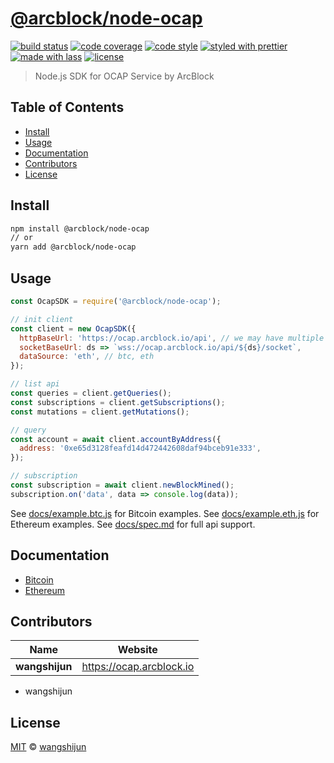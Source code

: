 # [**@arcblock/node-ocap**](https://github.com/arcblock/node-ocap)

[![build status](https://img.shields.io/travis/ArcBlock/arc-javascript-sdk.svg)](https://travis-ci.org/ArcBlock/arc-javascript-sdk)
[![code coverage](https://img.shields.io/codecov/c/github/ArcBlock/arc-javascript-sdk.svg)](https://codecov.io/gh/ArcBlock/arc-javascript-sdk)
[![code style](https://img.shields.io/badge/code_style-XO-5ed9c7.svg)](https://github.com/sindresorhus/xo)
[![styled with prettier](https://img.shields.io/badge/styled_with-prettier-ff69b4.svg)](https://github.com/prettier/prettier)
[![made with lass](https://img.shields.io/badge/made_with-lass-95CC28.svg)](https://lass.js.org)
[![license](https://img.shields.io/github/license/ArcBlock/arc-javascript-sdk.svg)](LICENSE)

> Node.js SDK for OCAP Service by ArcBlock


## Table of Contents

* [Install](#install)
* [Usage](#usage)
* [Documentation](#documentation)
* [Contributors](#contributors)
* [License](#license)


## Install

```sh
npm install @arcblock/node-ocap
// or
yarn add @arcblock/node-ocap
```


## Usage

```js
const OcapSDK = require('@arcblock/node-ocap');

// init client
const client = new OcapSDK({
  httpBaseUrl: 'https://ocap.arcblock.io/api', // we may have multiple hosts in future
  socketBaseUrl: ds => `wss://ocap.arcblock.io/api/${ds}/socket`,
  dataSource: 'eth', // btc, eth
});

// list api
const queries = client.getQueries();
const subscriptions = client.getSubscriptions();
const mutations = client.getMutations();

// query
const account = await client.accountByAddress({
  address: '0xe65d3128feafd14d472442608daf94bceb91e333',
});

// subscription
const subscription = await client.newBlockMined();
subscription.on('data', data => console.log(data));
```

See [docs/example.btc.js](./docs/example.btc.js) for Bitcoin examples.
See [docs/example.eth.js](./docs/example.btc.js) for Ethereum examples.
See [docs/spec.md](./docs/spec.md) for full api support.


## Documentation

* [Bitcoin](./docs/btc.md)
* [Ethereum](./docs/eth.md)


## Contributors

| Name           | Website                    |
| -------------- | -------------------------- |
| **wangshijun** | <https://ocap.arcblock.io> |

* wangshijun


## License

[MIT](LICENSE) © [wangshijun](https://ocap.arcblock.io)
